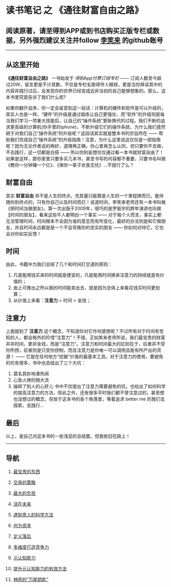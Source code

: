 # 读书笔记 之 《通往财富自由之路》

## 阅读原著，请至得到APP或到书店购买正版专栏或数据，另外强烈建议关注并follow [李笑来](https://github.com/xiaolai) 的github账号

---

## 从这里开始
**《通往财富自由之路》** 一书始发于 *得到App付费订阅专栏*  —— 订阅人数至今超过20W，留言更是不计其数，不仅是专栏名取得夺人眼球，更是当你拜读其中的内容并践行过后，会发现你的世界已经变成远非当初的自己能够想象的。那么，这本书里究竟告诉了我们什么呢?

如果你翻开自序，你一定会留意到这一段话：计算机的硬件和软件是可以升级的，其实人也是一样。“硬件”的升级是通过锻炼让自己更强壮，而“软件”的升级则是每当我们学习一项重大技能后，让自己的“操作系统”更新换代的过程。我们不断的追求更高级的计算机(你手里的iphone)，不断升级它们的操作系统，为什么我们竟然疏于对我们自己“操作系统”的升级呢？这段话其实就是整本书的宗旨所在 —— 帮助我们完成自己“操作系统”的升级指南！注意，为什么这里说这仅仅是一部指南呢？因为无论作者说的再好，道理再正确，你心里再怎么认同，但只要你不去做，不去践行，这一切都是白搭 —— 所以你别妄想仅仅通过看一本书就财富自由了！如果是这样，那你家里只要多买几本书，甚至书写的内容都不重要，只要书名叫做《教你一分钟赚一个亿》、《保你一辈子衣食无忧》…不就行了么？

## 财富自由
其实 **财富自由** 并不是人生的终点，充其量只能算是人生的一个里程碑而已，能伴随你到终点的，只有你自己以及时间而已！说道时间，李笑来老师还有一本书叫做《把时间当做朋友》，第一次出版于2009年，很巧的是罗振宇的跨年演讲也叫做【时间的朋友】，看来这些牛人都明白一个事实 —— 对于每个人而言，事实上都无法管理时间，时间根本不会因为谁的意志而有所变化，最好的办法则是和它做朋友，并且时间永远都是是一个不会背叛你的忠实的朋友 —— 你如何对待它，它也会对你如实反馈！

## 时间
由此，书籍中为我们总结了几个和时间打交道的原则：
1. 凡是能用钱买来的时间就是便宜的，凡是能用时间换来注意力的持续就是有价值的；
2. 由上可推出之所以我的时间能卖出去，就是因为总体上来看花钱买时间更划算；
3. 从价值上来看：**注意力** > 时间 > 金钱；

## 注意力
上面提到了 **注意力** 这个概念，不知道你对它作何感想呢？不过所有对于时间有觉知的人，都会格外的珍惜“注意力”！不错，正如笑来老师所说，我们最宝贵的财富并非时间，更非金钱，而是“注意力”。注意力和时间最大的区别在于，后者并不受你所控，前者则是只受你控制，而且注意力是你唯一可以调用且能有所产出的资源！ —— 它是在任何地方“挖掘”价值的最基本工具。对于注意力的使用，要避免的坑有很多，书中也总结出了三个大坑：
1. 莫名其妙地凑热闹
2. 心急火燎的随大流
3. 操碎了别人的心肝儿
书中不仅提出了注意力需要避免的坑，也给出了如何科学的提高注意力的方法，除此之外，还有很多平时我们都不曾注意过的，甚至想也没想过的概念，存放于这本书的各个角落里，等着追求 better me 的我们去探索，去践行...

## 最后
以上，是自己对这本书的一些浅显的总结罢。但我依旧在路上！

---

## 导航
1. [最宝贵的东西](/最宝贵的东西.md)

2. [交易的策略](/交易的策略.md)

3. [最大的负担](/最大的负担.md)

4. [活在未来](/活在未来.md)

5. [遇到贵人的科学方法](/遇到贵人的科学方法.md)

6. [何为资本](/何为资本.md)

7. [定义落后](/定义落后.md)

8. [多维度打造竞争力](/多维度打造竞争力.md)

9. [元认知能力](/元认知能力.md)

10. [提升元认知能力的有效方法](/提升元认知能力的有效方法.md)

11. [神奇的“万能钥匙”](/神奇的“万能钥匙”.md)